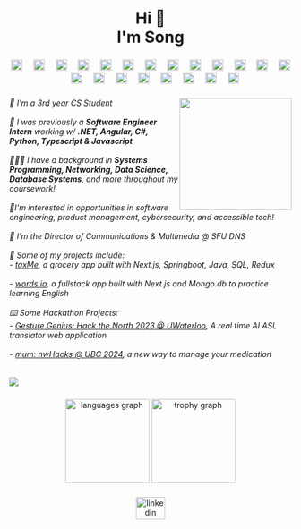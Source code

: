 <h1 align="center">Hi 👋  <br>I'm Song</h1>

###

<div align="center">
  <img src="https://cdn.jsdelivr.net/gh/devicons/devicon/icons/python/python-original.svg" height="20" alt="python logo"  />
  <img width="12" />
  <img src="https://cdn.jsdelivr.net/gh/devicons/devicon/icons/c/c-original.svg" height="20" alt="c logo"  />
  <img width="12" />
  <img src="https://cdn.jsdelivr.net/gh/devicons/devicon/icons/csharp/csharp-original.svg" height="20" alt="csharp logo"  />
  <img width="12" />
  <img src="https://cdn.jsdelivr.net/gh/devicons/devicon/icons/cplusplus/cplusplus-original.svg" height="20" alt="cplusplus logo"  />
  <img width="12" />
  <img src="https://cdn.jsdelivr.net/gh/devicons/devicon/icons/java/java-original.svg" height="20" alt="java logo"  />
  <img width="12" />
  <img src="https://cdn.jsdelivr.net/gh/devicons/devicon/icons/javascript/javascript-original.svg" height="20" alt="javascript logo"  />
  <img width="12" />
  <img src="https://cdn.jsdelivr.net/gh/devicons/devicon/icons/typescript/typescript-original.svg" height="20" alt="typescript logo"  />
  <img width="12" />
  <img src="https://cdn.jsdelivr.net/gh/devicons/devicon/icons/react/react-original.svg" height="20" alt="react logo"  />
  <img width="12" />
  <img src="https://cdn.jsdelivr.net/gh/devicons/devicon/icons/nextjs/nextjs-original.svg" height="20" alt="nextjs logo"  />
  <img width="12" />
  <img src="https://cdn.jsdelivr.net/gh/devicons/devicon/icons/angularjs/angularjs-original.svg" height="20" alt="angularjs logo"  />
  <img width="12" />
  <img src="https://cdn.jsdelivr.net/gh/devicons/devicon/icons/dotnetcore/dotnetcore-original.svg" height="20" alt="dotnetcore logo"  />
  <img width="12" />
  <img src="https://cdn.jsdelivr.net/gh/devicons/devicon/icons/redux/redux-original.svg" height="20" alt="redux logo"  />
  <img width="12" />
  <img src="https://cdn.jsdelivr.net/gh/devicons/devicon/icons/nodejs/nodejs-original.svg" height="20" alt="nodejs logo"  />
  <img width="12" />
  <img src="https://cdn.jsdelivr.net/gh/devicons/devicon/icons/bootstrap/bootstrap-original.svg" height="20" alt="bootstrap logo"  />
  <img width="12" />
  <img src="https://cdn.jsdelivr.net/gh/devicons/devicon/icons/pandas/pandas-original.svg" height="20" alt="pandas logo"  />
  <img width="12" />
  <img src="https://cdn.jsdelivr.net/gh/devicons/devicon/icons/numpy/numpy-original.svg" height="20" alt="numpy logo"  />
  <img width="12" />
  <img src="https://cdn.jsdelivr.net/gh/devicons/devicon/icons/microsoftsqlserver/microsoftsqlserver-plain.svg" height="20" alt="microsoftsqlserver logo"  />
  <img width="12" />
  <img src="https://cdn.jsdelivr.net/gh/devicons/devicon/icons/azure/azure-original.svg" height="20" alt="azure logo"  />
  <img width="12" />
  <img src="https://cdn.jsdelivr.net/gh/devicons/devicon/icons/amazonwebservices/amazonwebservices-line-wordmark.svg" height="20" alt="amazonwebservices logo"  />
  <img width="12" />
  <img src="https://cdn.jsdelivr.net/gh/devicons/devicon/icons/git/git-original.svg" height="20" alt="git logo"  />
  <img width="12" />
  <img src="https://cdn.jsdelivr.net/gh/devicons/devicon/icons/jasmine/jasmine-original.svg" height="20" alt="jasmine logo"  />
</div>

###

<img align="right" height="200" src="https://media-hosting.imagekit.io//998e7644ff3d4f8f/my-notion-face-portrait.png?Expires=1831531109&Key-Pair-Id=K2ZIVPTIP2VGHC&Signature=C4QX8qWEbGxeCHxvhieBbtmeKXTR1t8uWnrdf32kosHXZ8mjinhZYuzZkdT9BjMWU-BAgtvFU6jQtZMRJCxr49RkdWdCtxomjIucKSM5WB9LtLV4ZC03bl4Q-3RtgNSa3aF0VMNp4Qp~SomiPUUb8hDQ~VJKqr1BldBugPQpgWlz1eGsN~ejXi1WAKcD5NCWn6s5s89FwB2X3SrCKYVNioAMpPabto~l3avOh2n76plVvvVh8xLeqwebXYlP8PkvIZzcBhct4XnIJq-BQ4482nKiYOVpLiohLTGm4EqA9kSLSq4CVO9WiX-h2vxapidRHGmNvmnx8MK-18sW51fmWg__"  />

###

<h6 align="left">🏫 I'm a 3rd year CS Student <br><br>📱 I was previously a <b>Software Engineer Intern</b> working w/ <b>.NET, Angular, C#, Python, Typescript & Javascript</b> <br><br>👩🏻‍💻 I have a background in <b>Systems Programming, Networking, Data Science, Database Systems</b>, and more throughout my coursework!<br><br>👾I'm interested in opportunities in software engineering, product management, cybersecurity, and accessible tech! <br><br>🍊 I'm the Director of Communications & Multimedia @ SFU DNS<br><br>🕺 Some of my projects include: <br>- <a href="https://github.com/eunsongkoh/tax-me">taxMe</a>, a grocery app built with Next.js, Springboot, Java, SQL, Redux <br><br>- <a href="wordsio.netlify.app">words.io</a>, a fullstack app built with Next.js and  Mongo.db to practice learning English <br><br>⌨️ Some Hackathon Projects: <br>-  <a href="https://devpost.com/software/gesture-genius-asl-ai-recognition">Gesture Genius: Hack the North 2023 @ UWaterloo</a>, A real time AI ASL translator web application<br><br>- <a href="https://devpost.com/software/mum-manage-your-medication-and-more">mum: nwHacks @ UBC 2024</a>, a new way to manage your medication</h6>

###

<div align="left">
  <img src="https://visitor-badge.laobi.icu/badge?page_id=eunsongkoh.eunsongkoh&left_color=black&right_color=deeppink"  />
</div>

###

<div align="center">
  <img src="https://github-readme-stats.vercel.app/api/top-langs?username=eunsongkoh&locale=en&hide_title=false&layout=compact&card_width=320&langs_count=5&theme=dracula&hide_border=false&order=2" height="150" alt="languages graph"  />
  <img src="https://github-profile-trophy.vercel.app?username=eunsongkoh&theme=dracula&column=-1&row=1&margin-w=8&margin-h=8&no-bg=false&no-frame=false&order=4" height="150" alt="trophy graph"  />
</div>

###

<div align="center">
  <a href="https://www.linkedin.com/in/songkoh/" target="_blank">
    <img src="https://raw.githubusercontent.com/maurodesouza/profile-readme-generator/master/src/assets/icons/social/linkedin/default.svg" width="52" height="40" alt="linkedin logo"  />
  </a>
</div>

